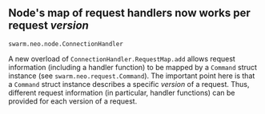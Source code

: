 ## Node's map of request handlers now works per request _version_

`swarm.neo.node.ConnectionHandler`

A new overload of `ConnectionHandler.RequestMap.add` allows request information
(including a handler function) to be mapped by a `Command` struct instance (see
`swarm.neo.request.Command`). The important point here is that a `Command`
struct instance describes a specific _version_ of a request. Thus, different
request information (in particular, handler functions) can be provided for each
version of a request.

